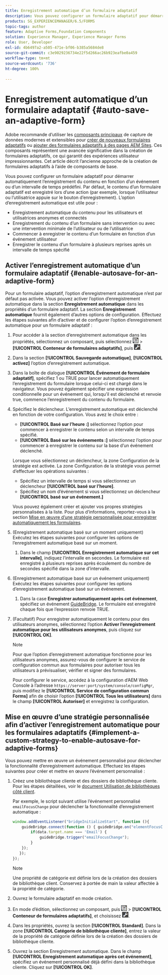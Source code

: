 ```yaml
---
title: Enregistrement automatique d’un formulaire adaptatif
description: Vous pouvez configurer un formulaire adaptatif pour démarrer automatiquement l’enregistrement du contenu en fonction d’un événement ou d’un intervalle de temps prédéfini.
products: SG_EXPERIENCEMANAGER/6.5/FORMS
topic-tags: author
feature: Adaptive Forms,Foundation Components
solution: Experience Manager, Experience Manager Forms
role: User, Developer
exl-id: 4b6497a2-a505-471e-bf06-b385a5684de8
source-git-commit: c3e9029236734e22f5d266ac26b923eafbe0a459
workflow-type: tm+mt
source-wordcount: '736'
ht-degree: 100%

---
```


# Enregistrement automatique d’un formulaire adaptatif {#auto-save-an-adaptive-form}

<span class="preview"> Adobe recommande d’utiliser les [composants principaux](https://experienceleague.adobe.com/docs/experience-manager-core-components/using/adaptive-forms/introduction.html?lang=fr) de capture de données modernes et extensibles pour [créer de nouveaux formulaires adaptatifs](/help/forms/using/create-an-adaptive-form-core-components.md) ou [ajouter des formulaires adaptatifs à des pages AEM Sites](/help/forms/using/create-or-add-an-adaptive-form-to-aem-sites-page.md). Ces composants représentent une avancée significative dans la création de formulaires adaptatifs, ce qui garantit des expériences utilisateur impressionnantes. Cet article décrit l’ancienne approche de la création de formulaires adaptatifs à l’aide de composants de base. </span>

Vous pouvez configurer un formulaire adaptatif pour démarrer automatiquement l’enregistrement du contenu en fonction d’un événement ou d’un intervalle de temps prédéfini. Par défaut, le contenu d’un formulaire adaptatif est enregistré lors d’une action (par exemple, lorsque l’utilisateur ou l’utilisatrice appuie sur le bouton d’enregistrement). L’option d’enregistrement automatique est utile pour :

* Enregistrement automatique du contenu pour les utilisateurs et utilisatrices anonymes et connectés
* Enregistrement du contenu d’un formulaire sans intervention ou avec une intervention minimale de l’utilisateur ou de l’utilisatrice
* Commencer à enregistrer le contenu d’un formulaire en fonction d’un événement utilisateur
* Enregistrer le contenu d’un formulaire à plusieurs reprises après un intervalle de temps spécifié

## Activer l’enregistrement automatique d’un formulaire adaptatif {#enable-autosave-for-an-adaptive-form}

Pour un formulaire adaptatif, l’option d’enregistrement automatique n’est par défaut pas activée. Vous pouvez activer l’option d’enregistrement automatique dans la section **Enregistrement automatique** dans les propriétés d’un formulaire adaptatif. La section **Enregistrement automatique** fournit également d’autres options de configuration. Effectuez les étapes suivantes afin d’activer et de configurer l’option d’enregistrement automatique pour un formulaire adaptatif :

1. Pour accéder à la section d’enregistrement automatique dans les propriétés, sélectionnez un composant, puis sélectionnez ![field-level](assets/field-level.png) > **[!UICONTROL Conteneur de formulaires adaptatifs]**, puis ![cmppr](assets/cmppr.png).
1. Dans la section **[!UICONTROL Sauvegarde automatique]**, **[!UICONTROL activez]** l’option d’enregistrement automatique.
1. Dans la boîte de dialogue **[!UICONTROL Événement de formulaire adaptatif]**, spécifiez 1 ou TRUE pour lancer automatiquement l’enregistrement du formulaire lorsque celui-ci est chargé dans le navigateur. Vous pouvez également spécifier une expression conditionnelle pour un événement qui, lorsqu’il est déclenché et renvoie true, commence l’enregistrement du contenu du formulaire.
1. Spécifiez le déclencheur. L’enregistrement automatique est déclenché en fonction de votre configuration. Vous avez le choix entre :

   * **[!UICONTROL Basé sur l’heure :]** sélectionnez l’option pour commencer à enregistrer le contenu selon un intervalle de temps spécifié.
   * **[!UICONTROL Basé sur les événements :]** sélectionnez l’option pour commencer à enregistrer le contenu sur la base d’un événement déclenché.

   Lorsque vous sélectionnez un déclencheur, la zone Configuration de la stratégie est activée. La zone Configuration de la stratégie vous permet d’effectuer les opérations suivantes :

   * Spécifiez un intervalle de temps si vous sélectionnez un déclencheur **[!UICONTROL basé sur l’heure]**.
   * Spécifiez un nom d’événement si vous sélectionnez un déclencheur **[!UICONTROL basé sur un événement.]**

   Vous pouvez également créer et ajouter vos propres stratégies personnalisées à la liste. Pour plus d’informations, reportez-vous à la section [Mise en œuvre d’une stratégie personnalisée pour enregistrer automatiquement les formulaires](/help/forms/using/auto-save-an-adaptive-form.md#p-implement-a-custom-strategy-to-enable-autosave-for-adaptive-forms-p).

1. (Enregistrement automatique basé sur un moment uniquement) Exécutez les étapes suivantes pour configurer les options de l’enregistrement automatique basé sur un moment.

   1. Dans le champ **[!UICONTROL Enregistrement automatique sur cet intervalle]**, indiquez l’intervalle en secondes. Le formulaire est enregistré à plusieurs reprises après écoulement du nombre de secondes spécifié dans la zone d’intervalle.

1. (Enregistrement automatique basé sur un événement uniquement) Exécutez les étapes suivantes pour configurer les options d’enregistrement automatique basé sur un événement.

   1. Dans la case **Enregistrer automatiquement après cet événement**, spécifiez un événement [GuideBridge](https://helpx.adobe.com/fr/aem-forms/6/javascript-api/GuideBridge.html). Le formulaire est enregistré chaque fois que l’expression renvoie TRUE.

1. (Facultatif) Pour enregistrer automatiquement le contenu pour des utilisateurs anonymes, sélectionnez l’option **Activer l’enregistrement automatique pour les utilisateurs anonymes**, puis cliquez sur **[!UICONTROL OK]**.

   >[!NOTE]
   >
   >Pour que l’option d’enregistrement automatique fonctionne pour les utilisateurs anonymes, assurez-vous de configurer le service de configuration commun aux formulaires pour autoriser tous les utilisateurs à prévisualiser, vérifier et signer des formulaires.
   >
   >Pour configurer le service, accédez à la configuration d’AEM Web Console à l’adresse `https://server:port/system/console/configMgr`, puis modifiez le **[!UICONTROL Service de configuration commun Forms]** afin de choisir l’option **[!UICONTROL Tous les utilisateurs]** dans le champ **[!UICONTROL Autoriser]** et enregistrez la configuration.

## Mise en œuvre d’une stratégie personnalisée afin d’activer l’enregistrement automatique pour les formulaires adaptatifs {#implement-a-custom-strategy-to-enable-autosave-for-adaptive-forms}

Vous pouvez mettre en œuvre un événement personnalisé pour déclencher la fonctionnalité d’enregistrement automatique. Effectuez les étapes suivantes pour créer et mettre en œuvre l’événement personnalisé :

1. Créez une bibliothèque cliente et des dossiers de bibliothèque cliente. Pour les étapes détaillées, voir le [document Utilisation de bibliothèques côté client](/help/sites-developing/clientlibs.md).

   Par exemple, le script suivant utilise l’événement personnalisé `emailFocusChange` pour déclencher la fonctionnalité d’enregistrement automatique :

   ```javascript
   window.addEventListener("bridgeInitializeStart", function (){
       guideBridge.connect(function () { guideBridge.on("elementFocusChanged", function (event,data) {
           if(data.target.name === 'Email') {
               guideBridge.trigger("emailFocusChange");
           }
       });
      });
   });
   ```

   >[!NOTE]
   >
   >Une propriété de catégorie est définie lors de la création des dossiers de bibliothèque client. Conservez à portée de main la valeur affectée à la propriété de catégorie.

1. Ouvrez le formulaire adaptatif en mode création.

1. En mode d’édition, sélectionnez un composant, puis ![field-level](assets/field-level.png) > **[!UICONTROL Conteneur de formulaires adaptatifs]**, et choisissez ![cmppr](assets/cmppr.png).
1. Dans les propriétés, ouvrez la section **[!UICONTROL Standard]**. Dans la zone **[!UICONTROL Catégorie de bibliothèque cliente]**, entrez la valeur de la propriété de catégorie définie lors de la création des dossiers de bibliothèque cliente.
1. Ouvrez la section Enregistrement automatique. Dans le champ **[!UICONTROL Enregistrement automatique après cet événement]**, spécifiez un événement personnalisé déjà défini dans la bibliothèque cliente. Cliquez sur **[!UICONTROL OK]**.
